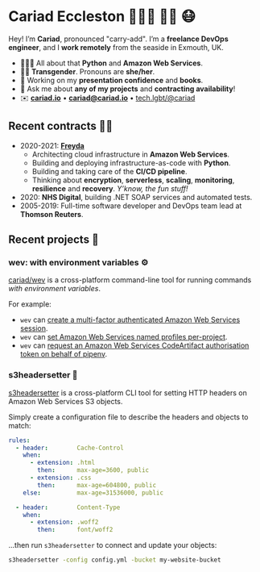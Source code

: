 # Cariad Eccleston 👩🏼‍💻 🏳️‍🌈 😷

Hey! I’m **Cariad**, pronounced "carry-add". I’m a **freelance DevOps engineer**, and I **work remotely** from the seaside in Exmouth, UK.

- 👩🏼‍💻 All about that **Python** and **Amazon Web Services**.
- 🏳️‍🌈 **Transgender**. Pronouns are **she/her**.
- 🤔 Working on my **presentation confidence** and **books**.
- 💬 Ask me about **any of my projects** and **contracting availability**!
- ✉️ **[cariad.io](https://cariad.io)** • **[cariad@cariad.io](mailto:cariad@cariad.io)** • <a rel="me" href="https://tech.lgbt/@cariad">tech.lgbt/@cariad</a>

## Recent contracts 🙋‍♀️

- 2020-2021: **[Freyda](https://freyda.io)**
    - Architecting cloud infrastructure in **Amazon Web Services**.
    - Building and deploying infrastructure-as-code with **Python**.
    - Building and taking care of the **CI/CD pipeline**.
    - Thinking about **encryption**, **serverless**, **scaling**, **monitoring**, **resilience** and **recovery**. _Y’know, the fun stuff!_
- 2020: **NHS Digital**, building .NET SOAP services and automated tests.
- 2005-2019: Full-time software developer and DevOps team lead at **Thomson Reuters**.

## Recent projects 🎉

### wev: with environment variables ⚙️

[cariad/wev](https://github.com/cariad/wev) is a cross-platform command-line tool for running commands _with environment variables_.

For example:

- `wev` can [create a multi-factor authenticated Amazon Web Services session](https://wevcli.app/examples/aws-mfa-on-command-line).
- `wev` can [set Amazon Web Services named profiles per-project](https://wevcli.app/examples/aws-profile-per-project).
- `wev` can [request an Amazon Web Services CodeArtifact authorisation token on behalf of pipenv](https://wevcli.app/examples/aws-codeartifact).

### s3headersetter 🎁

[s3headersetter](https://github.com/cariad/s3headersetter) is a cross-platform CLI tool for setting HTTP headers on Amazon Web Services S3 objects.

Simply create a configuration file to describe the headers and objects to match:

```yaml
rules:
  - header:        Cache-Control
    when:
      - extension: .html
        then:      max-age=3600, public
      - extension: .css
        then:      max-age=604800, public
    else:          max-age=31536000, public

  - header:        Content-Type
    when:
      - extension: .woff2
        then:      font/woff2
```

…then run `s3headersetter` to connect and update your objects:

```bash
s3headersetter -config config.yml -bucket my-website-bucket
```
